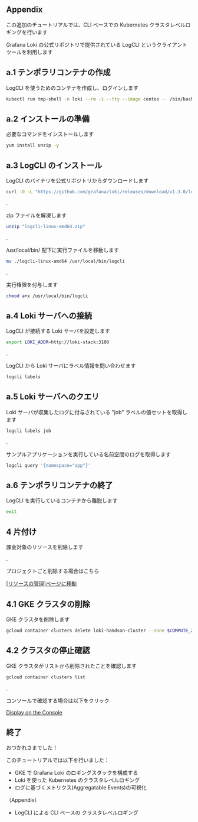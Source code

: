 ## Appendix

この追加のチュートリアルでは、CLI ベースでの Kubernetes クラスタレベルロギングを行います

Grafana Loki の公式リポジトリで提供されている LogCLI というクライアントツールを利用します

## a.1 テンポラリコンテナの作成

LogCLI を使うためのコンテナを作成し、ログインします

```bash
kubectl run tmp-shell -n loki --rm -i --tty --image centos -- /bin/bash
```

## a.2 インストールの準備

必要なコマンドをインストールします

```bash
yum install unzip -y
```

## a.3 LogCLI のインストール

LogCLI のバイナリを公式リポジトリからダウンロードします

```bash
curl -O -L "https://github.com/grafana/loki/releases/download/v1.3.0/logcli-linux-amd64.zip"
```

.

zip ファイルを解凍します

```bash
unzip "logcli-linux-amd64.zip"
```

.

/usr/local/bin/ 配下に実行ファイルを移動します

```bash
mv ./logcli-linux-amd64 /usr/local/bin/logcli
```

.

実行権限を付与します

```bash
chmod a+x /usr/local/bin/logcli
```

## a.4 Loki サーバへの接続

LogCLI が接続する Loki サーバを設定します

```bash
export LOKI_ADDR=http://loki-stack:3100
```

.

LogCLI から Loki サーバにラベル情報を問い合わせます

```bash
logcli labels
```

## a.5 Loki サーバへのクエリ

Loki サーバが収集したログに付与されている "job" ラベルの値セットを取得します

```bash
logcli labels job
```

.

サンプルアプリケーションを実行している名前空間のログを取得します

```bash
logcli query '{namespace="app"}'
```

## a.6 テンポラリコンテナの終了

LogCLI を実行しているコンテナから離脱します

```bash
exit
```

## 4 片付け

課金対象のリソースを削除します

.

プロジェクトごと削除する場合はこちら

[\[リソースの管理\]ページに移動](https://console.cloud.google.com/cloud-resource-manager?hl=ja)  

## 4.1 GKE クラスタの削除

GKE クラスタを削除します

```bash
gcloud container clusters delete loki-handson-cluster --zone $COMPUTE_ZONE --async
```

## 4.2 クラスタの停止確認

GKE クラスタがリストから削除されたことを確認します

```bash
gcloud container clusters list
```

.
  
コンソールで確認する場合は以下をクリック

[Display on the Console](https://console.cloud.google.com/kubernetes/list)

## 終了

おつかれさまでした！

このチュートリアルでは以下を行いました：

- GKE で Grafana Loki のロギングスタックを構成する
- Loki を使った Kubernetes のクラスタレベルロギング
- ログに基づくメトリクス(Aggregatable Events)の可視化

（Appendix）

- LogCLI による CLI ベースの クラスタレベルロギング
